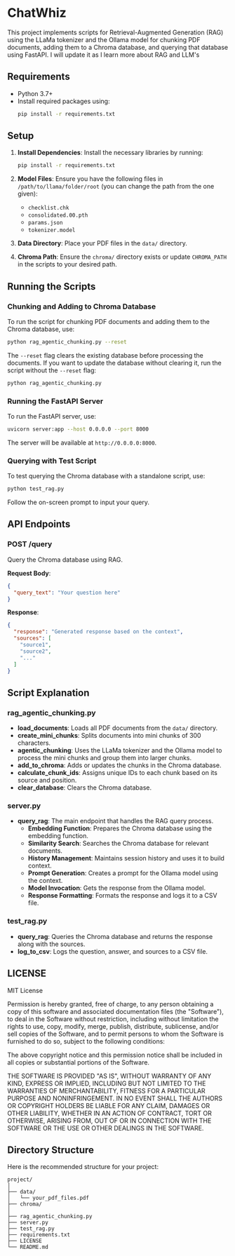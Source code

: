 # ChatWhiz

This project implements scripts for Retrieval-Augmented Generation (RAG) using the LLaMa tokenizer and the Ollama model for chunking PDF documents, adding them to a Chroma database, and querying that database using FastAPI. I will update it as I learn more about RAG and LLM's

## Requirements

- Python 3.7+
- Install required packages using:
  ```bash
  pip install -r requirements.txt
  ```

## Setup

1. **Install Dependencies**: Install the necessary libraries by running:
   ```bash
   pip install -r requirements.txt
   ```

2. **Model Files**: Ensure you have the following files in `/path/to/llama/folder/root` (you can change the path from the one given):
   - `checklist.chk`
   - `consolidated.00.pth`
   - `params.json`
   - `tokenizer.model`

3. **Data Directory**: Place your PDF files in the `data/` directory.

4. **Chroma Path**: Ensure the `chroma/` directory exists or update `CHROMA_PATH` in the scripts to your desired path.

## Running the Scripts

### Chunking and Adding to Chroma Database

To run the script for chunking PDF documents and adding them to the Chroma database, use:

```bash
python rag_agentic_chunking.py --reset
```

The `--reset` flag clears the existing database before processing the documents. If you want to update the database without clearing it, run the script without the `--reset` flag:

```bash
python rag_agentic_chunking.py
```

### Running the FastAPI Server

To run the FastAPI server, use:

```bash
uvicorn server:app --host 0.0.0.0 --port 8000
```

The server will be available at `http://0.0.0.0:8000`.

### Querying with Test Script

To test querying the Chroma database with a standalone script, use:

```bash
python test_rag.py
```

Follow the on-screen prompt to input your query.

## API Endpoints

### POST /query

Query the Chroma database using RAG.

**Request Body**:
```json
{
  "query_text": "Your question here"
}
```

**Response**:
```json
{
  "response": "Generated response based on the context",
  "sources": [
    "source1",
    "source2",
    "..."
  ]
}
```

## Script Explanation

### rag_agentic_chunking.py

- **load_documents**: Loads all PDF documents from the `data/` directory.
- **create_mini_chunks**: Splits documents into mini chunks of 300 characters.
- **agentic_chunking**: Uses the LLaMa tokenizer and the Ollama model to process the mini chunks and group them into larger chunks.
- **add_to_chroma**: Adds or updates the chunks in the Chroma database.
- **calculate_chunk_ids**: Assigns unique IDs to each chunk based on its source and position.
- **clear_database**: Clears the Chroma database.

### server.py

- **query_rag**: The main endpoint that handles the RAG query process.
  - **Embedding Function**: Prepares the Chroma database using the embedding function.
  - **Similarity Search**: Searches the Chroma database for relevant documents.
  - **History Management**: Maintains session history and uses it to build context.
  - **Prompt Generation**: Creates a prompt for the Ollama model using the context.
  - **Model Invocation**: Gets the response from the Ollama model.
  - **Response Formatting**: Formats the response and logs it to a CSV file.

### test_rag.py

- **query_rag**: Queries the Chroma database and returns the response along with the sources.
- **log_to_csv**: Logs the question, answer, and sources to a CSV file.


## LICENSE

MIT License

Permission is hereby granted, free of charge, to any person obtaining a copy
of this software and associated documentation files (the "Software"), to deal
in the Software without restriction, including without limitation the rights
to use, copy, modify, merge, publish, distribute, sublicense, and/or sell
copies of the Software, and to permit persons to whom the Software is
furnished to do so, subject to the following conditions:

The above copyright notice and this permission notice shall be included in all
copies or substantial portions of the Software.

THE SOFTWARE IS PROVIDED "AS IS", WITHOUT WARRANTY OF ANY KIND, EXPRESS OR
IMPLIED, INCLUDING BUT NOT LIMITED TO THE WARRANTIES OF MERCHANTABILITY,
FITNESS FOR A PARTICULAR PURPOSE AND NONINFRINGEMENT. IN NO EVENT SHALL THE
AUTHORS OR COPYRIGHT HOLDERS BE LIABLE FOR ANY CLAIM, DAMAGES OR OTHER
LIABILITY, WHETHER IN AN ACTION OF CONTRACT, TORT OR OTHERWISE, ARISING FROM,
OUT OF OR IN CONNECTION WITH THE SOFTWARE OR THE USE OR OTHER DEALINGS IN THE
SOFTWARE.

## Directory Structure

Here is the recommended structure for your project:

```plaintext
project/
│
├── data/
│   └── your_pdf_files.pdf
├── chroma/
│
├── rag_agentic_chunking.py
├── server.py
├── test_rag.py
├── requirements.txt
├── LICENSE
└── README.md
```
